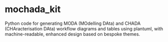 # mochada_kit

Python code for generating MODA (MOdelling DAta) and CHADA (CHAracterisation DAta) workflow diagrams and tables using plantuml, with machine-readable, enhanced design based on bespoke themes.
